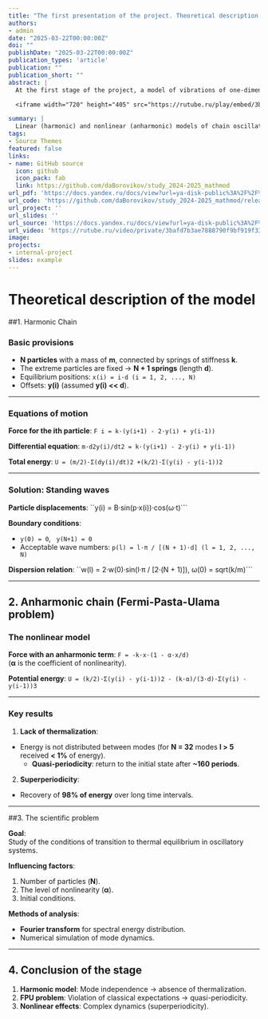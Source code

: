 ```yaml
---
title: "The first presentation of the project. Theoretical description of the problem. Description of the model."
authors:
- admin
date: "2025-03-22T00:00:00Z"
doi: ""
publishDate: "2025-03-22T00:00:00Z"
publication_types: 'article'
publication: ""
publication_short: ""
abstract: |
  At the first stage of the project, a model of vibrations of one-dimensional chains of particles is investigated within the framework of mathematical modeling. A harmonic chain (a linear model with independent modes, standing waves, and dispersion relations) and an anharmonic chain (a nonlinear model of the Fermi-Pasta-Ulama problem) are theoretically described. In the latter, a nonlinear term is introduced, leading to the absence of thermalization of energy and quasi-periodic behavior of the system. The main scientific problem is to identify the conditions for the transition to thermal equilibrium, including the influence of the number of particles, the magnitude of the nonlinearity and the initial conditions. The Fourier transform is used for the analysis, which makes it possible to study the spectral distribution of energy. The results of the stage emphasize the fundamental difference between linear and nonlinear systems, and also raise questions for further study of the dynamics of complex oscillatory systems.

  <iframe width="720" height="405" src="https://rutube.ru/play/embed/3bafd7b3ae7888790f9bf919f33856d3/" frameBorder="0" allow="clipboard-write; autoplay" webkitAllowFullScreen mozallowfullscreen allowFullScreen></iframe>

summary: |
  Linear (harmonic) and nonlinear (anharmonic) models of chain oscillations are investigated. The harmonic system retains independent modes, in the anharmonic (FPU) energy is not thermalized, quasi-periodicity is revealed. The main problem is the conditions of transition to thermal equilibrium.
tags:
- Source Themes
featured: false
links:
- name: GitHub source
  icon: github
  icon_pack: fab
  link: https://github.com/daBorovikov/study_2024-2025_mathmod
url_pdf: 'https://docs.yandex.ru/docs/view?url=ya-disk-public%3A%2F%2F%2B6JZgzZNwCMQwpL0fkeHyhtUlAzwad0jdVQiTnKdHkcK6ST5Axj2mbX0KfHOtZRKq%2FJ6bpmRyOJonT3VoXnDag%3D%3D&name=report.pdf&nosw=1'
url_code: 'https://github.com/daBorovikov/study_2024-2025_mathmod/releases/tag/v1.3.1'
url_project: ''
url_slides: ''
url_source: 'https://docs.yandex.ru/docs/view?url=ya-disk-public%3A%2F%2Fb8Nq4N8dwaj%2FoqClBOxGaevtLqpQ4BsQlPlp6PTDqZRwJE%2FVhWQcp5XGYGI7CD4Eq%2FJ6bpmRyOJonT3VoXnDag%3D%3D&name=%D0%9C%D0%B5%D0%B4%D0%B2%D0%B5%D0%B4%D0%B5%D0%B2_%D0%94_%D0%90_%D0%9C%D0%BE%D0%B4%D0%B5%D0%BB%D0%B8%D1%80%D0%BE%D0%B2%D0%B0%D0%BD%D0%B8%D0%B5_%D1%84%D0%B8%D0%B7%D0%B8%D1%87%D0%B5%D1%81%D0%BA%D0%B8%D1%85_%D0%BF%D1%80%D0%BE%D1%86%D0%B5%D1%81%D1%81%D0%BE%D0%B2_%D0%B8_%D1%8F%D0%B2%D0%BB%D0%B5%D0%BD%D0%B8%D0%B9_%D0%BD%D0%B0_%D0%9F%D0%9A.pdf&nosw=1'
url_video: 'https://rutube.ru/video/private/3bafd7b3ae7888790f9bf919f33856d3/?p=fdtwcqBuCpg3OX7mNvfFvA'
image:
projects:
- internal-project
slides: example
---
```


# Theoretical description of the model

##1. Harmonic Chain

### Basic provisions
- **N particles** with a mass of **m**, connected by springs of stiffness **k**.  
- The extreme particles are fixed → **N + 1 springs** (length **d**).  
- Equilibrium positions:
``x(i) = i·d (i = 1, 2, ..., N)``  
- Offsets: **y(i)** (assumed **y(i) << d**).

---

### Equations of motion
**Force for the ith particle**:
``F i = k·(y(i+1) - 2·y(i) + y(i-1))``

**Differential equation**:
``m·d2y(i)/dt2 = k·(y(i+1) - 2·y(i) + y(i-1))``

**Total energy**:
``U = (m/2)·Σ(dy(i)/dt)2 +(k/2)·Σ(y(i) - y(i-1))2``

---

### Solution: Standing waves
**Particle displacements**:
``y(i) = B·sin(p·x(i))·cos(ω·t)```

**Boundary conditions**:
- ``y(0) = 0``, `` y(N+1) = 0``  
- Acceptable wave numbers:
``p(l) = l·π / [(N + 1)·d] (l = 1, 2, ..., N)``

**Dispersion relation**:
``w(l) = 2·w(0)·sin(l·π / [2·(N + 1)]), ω(0) = sqrt(k/m)```

---

## 2. Anharmonic chain (Fermi-Pasta-Ulama problem)

### The nonlinear model
**Force with an anharmonic term**:
``F = -k·x·(1 - α·x/d)``  
(**α** is the coefficient of nonlinearity).

**Potential energy**:
``U = (k/2)·Σ(y(i) - y(i-1))2 - (k·α)/(3·d)·Σ(y(i) - y(i-1))3``

---

### Key results
1. **Lack of thermalization**:
- Energy is not distributed between modes (for **N = 32** modes **l > 5** received **< 1%** of energy).  
   - **Quasi-periodicity**: return to the initial state after **~160 periods**.  

2. **Superperiodicity**:
- Recovery of **98% of energy** over long time intervals.  

---

##3. The scientific problem

**Goal**:  
Study of the conditions of transition to thermal equilibrium in oscillatory systems.

**Influencing factors**:
1. Number of particles (**N**).  
2. The level of nonlinearity (**α**).  
3. Initial conditions.  

**Methods of analysis**:  
- **Fourier transform** for spectral energy distribution.  
- Numerical simulation of mode dynamics.  

---

## 4. Conclusion of the stage
1. **Harmonic model**: Mode independence → absence of thermalization.  
2. **FPU problem**: Violation of classical expectations → quasi-periodicity.  
3. **Nonlinear effects**: Complex dynamics (superperiodicity).